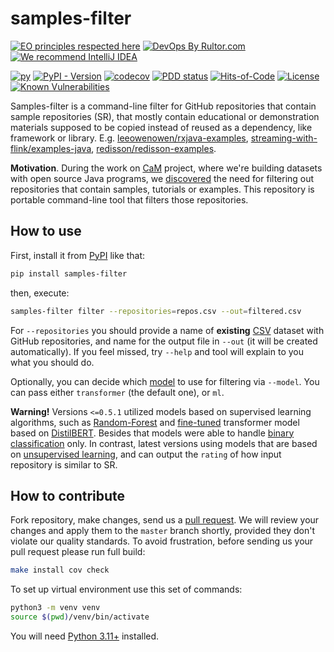 # samples-filter

[![EO principles respected here](https://www.elegantobjects.org/badge.svg)](https://www.elegantobjects.org)
[![DevOps By Rultor.com](http://www.rultor.com/b/h1alexbel/samples-filter)](http://www.rultor.com/p/h1alexbel/samples-filter)
[![We recommend IntelliJ IDEA](https://www.elegantobjects.org/intellij-idea.svg)](https://www.jetbrains.com/idea/)

[![py](https://github.com/h1alexbel/samples-filter/actions/workflows/py.yml/badge.svg)](https://github.com/h1alexbel/samples-filter/actions/workflows/py.yml)
[![PyPI - Version](https://img.shields.io/pypi/v/samples-filter)](https://pypi.org/project/samples-filter)
[![codecov](https://codecov.io/gh/h1alexbel/samples-filter/graph/badge.svg?token=lVkWRVIqfE)](https://codecov.io/gh/h1alexbel/samples-filter)
[![PDD status](http://www.0pdd.com/svg?name=h1alexbel/samples-filter)](http://www.0pdd.com/p?name=h1alexbel/samples-filter)
[![Hits-of-Code](https://hitsofcode.com/github/h1alexbel/samples-filter)](https://hitsofcode.com/view/github/h1alexbel/samples-filter)
[![License](https://img.shields.io/badge/license-MIT-green.svg)](https://github.com/h1alexbel/samples-filter/blob/master/LICENSE.txt)
[![Known Vulnerabilities](https://snyk.io/test/github/h1alexbel/samples-filter/badge.svg)](https://snyk.io/test/github/h1alexbel/samples-filter)

Samples-filter is a command-line filter
for GitHub repositories that contain sample repositories (SR),
that mostly contain educational or demonstration materials supposed to be copied
instead of reused as a dependency, like framework or library.
E.g. [leeowenowen/rxjava-examples](https://github.com/leeowenowen/rxjava-examples),
[streaming-with-flink/examples-java](https://github.com/streaming-with-flink/examples-java),
[redisson/redisson-examples](https://github.com/redisson/redisson-examples).

**Motivation**. During the work on [CaM] project,
where we're building datasets with open source Java programs,
we [discovered](https://github.com/yegor256/cam/issues/227)
the need for filtering out repositories that contain samples, tutorials or
examples. This repository is portable command-line tool that filters those
repositories.

## How to use

First, install it from [PyPI](https://pypi.org/project/samples-filter) like that:

```bash
pip install samples-filter
```

then, execute:

```bash
samples-filter filter --repositories=repos.csv --out=filtered.csv
```

For `--repositories` you should provide a name of **existing** [CSV] dataset
with GitHub repositories, and name for the output file in `--out`
(it will be created automatically). If you feel missed, try `--help` and tool
will explain to you what you should do.

Optionally, you can decide which [model](/model/README.md) to use for
filtering via `--model`. You can pass either `transformer` (the default one), or
`ml`.

**Warning!**
Versions `<=0.5.1` utilized models based on supervised learning algorithms,
such as [Random-Forest] and [fine-tuned] transformer model based on
[DistilBERT]. Besides that models were able to handle [binary classification]
only. In contrast, latest versions using models that are based on
[unsupervised learning](https://en.wikipedia.org/wiki/Unsupervised_learning),
and can output the `rating` of how input repository is similar to SR.

## How to contribute

Fork repository, make changes, send us a [pull request](https://www.yegor256.com/2014/04/15/github-guidelines.html).
We will review your changes and apply them to the `master` branch shortly,
provided they don't violate our quality standards. To avoid frustration,
before sending us your pull request please run full build:

```bash
make install cov check
```

To set up virtual environment use this set of commands:

```bash
python3 -m venv venv
source $(pwd)/venv/bin/activate
```

You will need [Python 3.11+]
installed.

[CaM]: https://github.com/yegor256/cam
[Random-Forest]: https://en.wikipedia.org/wiki/Random_forest
[fine-tuned]: https://huggingface.co/docs/transformers/en/tasks/sequence_classification
[DistilBERT]: https://huggingface.co/distilbert/distilbert-base-uncased
[binary classification]: https://en.wikipedia.org/wiki/Binary_classification
[CSV]: https://en.wikipedia.org/wiki/Comma-separated_values
[Python 3.11+]: https://www.python.org/downloads/release/python-3110
